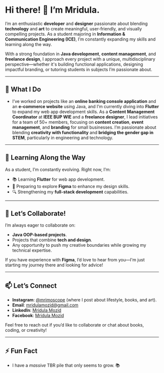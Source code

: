 # Hi there! 👋 I’m Mridula.

I’m an enthusiastic **developer** and **designer** passionate about blending **technology** and **art** to create meaningful, user-friendly, and visually compelling projects. As a student majoring in **Information & Communication Engineering (ICE)**, I’m constantly expanding my skills and learning along the way.

With a strong foundation in **Java development**, **content management**, and **freelance design**, I approach every project with a unique, multidisciplinary perspective—whether it's building functional applications, designing impactful branding, or tutoring students in subjects I’m passionate about.

---

## 🚀 What I Do


- I’ve worked on projects like an **online banking console application** and an **e-commerce website** using Java, and I’m currently diving into **Flutter** to expand my web app development skills.
As a **Content Management Coordinator** at **IEEE BUP WIE** and a **freelance designer**, I lead initiatives for a team of 50+ members, focusing on **content creation**, **event management**, and **branding** for small businesses. I’m passionate about blending **creativity with functionality** and **bridging the gender gap in STEM**, particularly in engineering and technology.

---

## 🌱 Learning Along the Way

As a student, I’m constantly evolving. Right now, I’m:

- 📚 Learning **Flutter** for web app development.
- 🎨 Preparing to explore **Figma** to enhance my design skills.
- 🔍 Strengthening my **full-stack development** capabilities.

---

## 👯 Let’s Collaborate!

I’m always eager to collaborate on:

- **Java OOP-based projects**.
- Projects that combine **tech and design**.
- Any opportunity to push my creative boundaries while growing my technical expertise.

If you have experience with **Figma**, I’d love to hear from you—I'm just starting my journey there and looking for advice!

---

## 📫 Let’s Connect

- **Instagram**: [@mrimoscope](https://www.instagram.com/mrimoscope) (where I post about lifestyle, books, and art).
- **Email**: mridulamozid@gmail.com
- **LinkedIn**: [Mridula Mozid](https://www.linkedin.com/in/mridula-mozid/)
- **Facebook**: [Mridula Mozid](https://www.facebook.com/MridulaMozid.Aunkita)

Feel free to reach out if you’d like to collaborate or chat about books, coding, or creativity!

---

## ⚡ Fun Fact

- I have a *massive* TBR pile that only seems to grow. 📚
